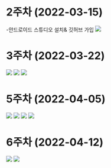 # 2주차 (2022-03-15)
-안드로이드 스튜디오 설치& 깃허브 가입
<img width="" height="" src="./pic/2st.PNG"></img>

# 3주차 (2022-03-22)

<img width="" height="" src="./pic/3주차 전화걸기.PNG"></img>
<img width="" height="" src="./pic/3주차 메시지.PNG"></img>
<img width="" height="" src="./pic/3주차 네이버.PNG"></img>

# 5주차 (2022-04-05)

<img width="" height="" src="./pic/실습코드1.PNG"></img>
<img width="" height="" src="./pic/실습코드2.PNG"></img>
<img width="" height="" src="./pic/실행결과1.PNG"></img>
<img width="" height="" src="./pic/실행결과2.PNG"></img>

# 6주차 (2022-04-12)

<img width="" height="" src="./pic/실습1.png"></img>
<img width="" height="" src="./pic/실습2.png"></img>
